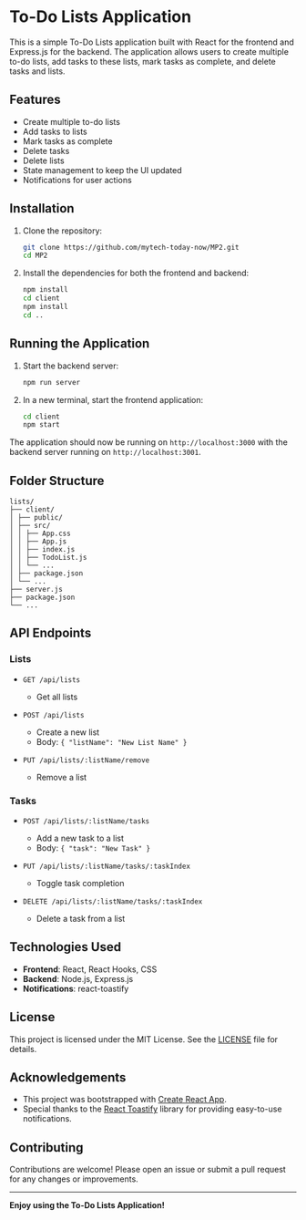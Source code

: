 # To-Do Lists Application

This is a simple To-Do Lists application built with React for the frontend and Express.js for the backend. The application allows users to create multiple to-do lists, add tasks to these lists, mark tasks as complete, and delete tasks and lists.

## Features

- Create multiple to-do lists
- Add tasks to lists
- Mark tasks as complete
- Delete tasks
- Delete lists
- State management to keep the UI updated
- Notifications for user actions

## Installation

1. Clone the repository:
    ```sh
    git clone https://github.com/mytech-today-now/MP2.git
    cd MP2
    ```

2. Install the dependencies for both the frontend and backend:
    ```sh
    npm install
    cd client
    npm install
    cd ..
    ```

## Running the Application

1. Start the backend server:
    ```sh
    npm run server
    ```

2. In a new terminal, start the frontend application:
    ```sh
    cd client
    npm start
    ```

The application should now be running on `http://localhost:3000` with the backend server running on `http://localhost:3001`.

## Folder Structure
```
lists/
├── client/
│ ├── public/
│ ├── src/
│ │ ├── App.css
│ │ ├── App.js
│ │ ├── index.js
│ │ ├── TodoList.js
│ │ └── ...
│ ├── package.json
│ └── ...
├── server.js
├── package.json
└── ...
```

## API Endpoints

### Lists

- `GET /api/lists`
  - Get all lists

- `POST /api/lists`
  - Create a new list
  - Body: `{ "listName": "New List Name" }`

- `PUT /api/lists/:listName/remove`
  - Remove a list

### Tasks

- `POST /api/lists/:listName/tasks`
  - Add a new task to a list
  - Body: `{ "task": "New Task" }`

- `PUT /api/lists/:listName/tasks/:taskIndex`
  - Toggle task completion

- `DELETE /api/lists/:listName/tasks/:taskIndex`
  - Delete a task from a list

## Technologies Used

- **Frontend**: React, React Hooks, CSS
- **Backend**: Node.js, Express.js
- **Notifications**: react-toastify

## License

This project is licensed under the MIT License. See the [LICENSE](LICENSE) file for details.

## Acknowledgements

- This project was bootstrapped with [Create React App](https://github.com/facebook/create-react-app).
- Special thanks to the [React Toastify](https://fkhadra.github.io/react-toastify/) library for providing easy-to-use notifications.

## Contributing

Contributions are welcome! Please open an issue or submit a pull request for any changes or improvements.

---

**Enjoy using the To-Do Lists Application!**
